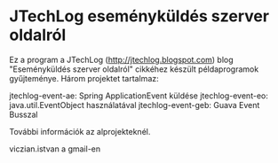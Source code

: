 ﻿JTechLog eseményküldés szerver oldalról
=======================================

Ez a program a JTechLog (<http://jtechlog.blogspot.com>) blog "Eseményküldés szerver oldalról" cikkéhez készült példaprogramok gyűjteménye. Három projektet
tartalmaz:

jtechlog-event-ae: Spring ApplicationEvent küldése
jtechlog-event-eo: java.util.EventObject használatával
jtechlog-event-geb: Guava Event Busszal

További információk az alprojekteknél.

viczian.istvan a gmail-en